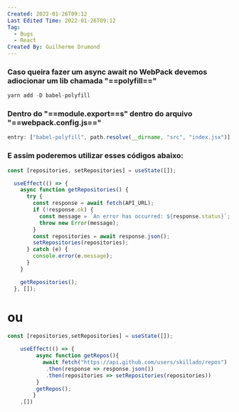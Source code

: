 ```yaml
---
Created: 2022-01-26T09:12
Last Edited Time: 2022-01-26T09:12
Tag:
  - Bugs
  - React
Created By: Guilherme Drumond
---
```

### Caso queira fazer um async await no WebPack devemos adiocionar um lib chamada "==polyfill=="

```JavaScript
yarn add -D babel-polyfill
```

  

### Dentro do "==module.export==s" dentro do arquivo "==webpack.config.js=="

```JavaScript
entry: ["babel-polyfill", path.resolve(__dirname, "src", "index.jsx")],
```

  

  

### E assim poderemos utilizar esses códigos abaixo:

```JavaScript
const [repositories, setRepositories] = useState([]);

  useEffect(() => {
    async function getRepositories() {
      try {
        const response = await fetch(API_URL);
        if (!response.ok) {
          const message = `An error has occurred: ${response.status}`;
          throw new Error(message);
        }
        const repositories = await response.json();
        setRepositories(repositories);
      } catch (e) {
        console.error(e.message);
      }
    }

    getRepositories();
  }, []);
```

# ou

  

```JavaScript
const [repositories,setRepositories] = useState([]);

    useEffect(() => {
         async function getRepos(){
           await fetch("https://api.github.com/users/skillado/repos")
            .then(response => response.json())
            .then(repositories => setRepositories(repositories))
         }
         getRepos();
        }
    ,[])
```